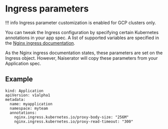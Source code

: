 # Ingress parameters

!!! info
    Ingress parameter customization is enabled for GCP clusters only.

You can tweak the Ingress configuration by specifying certain Kubernetes annotations in your app spec.
A list of supported variables are specified in the
[Nginx ingress documentation](https://kubernetes.github.io/ingress-nginx/user-guide/nginx-configuration/annotations/).

As the Nginx ingress documentation states, these parameters are set on the Ingress object.
However, Naiserator will copy these parameters from your Application spec.

## Example

```
kind: Application
apiVersion: v1alpha1
metadata:
  name: myapplication
  namespace: myteam
  annotations:
    nginx.ingress.kubernetes.io/proxy-body-size: "256M"
    nginx.ingress.kubernetes.io/proxy-read-timeout: "300"
```
